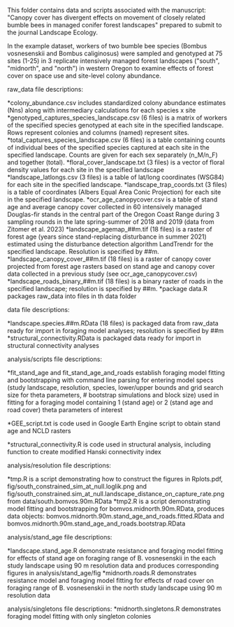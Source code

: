 This folder contains data and scripts associated with the manuscript: "Canopy cover has divergent effects on movement of closely related bumble bees in managed conifer forest landscapes" prepared to submit to the journal Landscape Ecology. 

In the example dataset, workers of two bumble bee species (Bombus vosnesenskii and Bombus caliginosus) were sampled and genotyped at 75 sites (1-25) in 3 replicate intensively managed forest landscapes ("south", "midnorth", and "north") in western Oregon to examine effects of forest cover on space use and site-level colony abundance.

raw_data file descriptions:

*colony_abundance.csv includes standardized colony abundance estimates (Nns) along with intermediary calculations for each species x site
*genotyped_captures_species_landscape.csv (6 files)  is a matrix of workers of the specified species genotyped at each site in the specified landscape. Rows represent colonies and columns (named) represent sites.
*total_captures_species_landscape.csv (6 files) is a table containing counts of individual bees of the specified species captured at each site in the specified landscape. Counts are given for each sex separately (n_M/n_F) and together (total).
*floral_cover_landscape.txt (3 files) is a vector of floral density values for each site in the specified landscape
*landscape_latlongs.csv (3 files) is a table of lat/long coordinates (WSG84) for each site in the specified landscape.
*landscape_trap_coords.txt (3 files) is a table  of coordinates (Albers Equal Area Conic Projection) for each site in the specified landscape.
*ocr_age_canopycover.csv is a table of stand age and average canopy cover collected in 60 intensively managed Douglas-fir stands in the central part of the Oregon Coast Range during 3 sampling rounds in the late spring-summer of 2018 and 2019 (data from Zitomer et al. 2023)
*landscape_agemap_##m.tif (18 files) is a raster of forest age (years since stand-replacing disturbance in summer 2021) estimated using the disturbance detection algorithm LandTrendr for the specified landscape. Resolution is specified by ##m.
*landscape_canopy_cover_##m.tif (18 files) is a raster of canopy cover projected from forest age rasters based on stand age and canopy cover data collected in a previous study (see ocr_age_canopycover.csv)
*landscape_roads_binary_##m.tif (18 files) is a binary raster of roads in the specified landscape; resolution is specified by ##m.
*package data.R packages raw_data into files in th data folder

data file descriptions:

*landscape.species.##m.RData (18 files) is packaged data from raw_data ready for import in foraging model analyses; resolution is specified by ##m
*structural_connectivity.RData is packaged data ready for import in structural connectivity analyses

analysis/scripts file descriptions:

*fit_stand_age and fit_stand_age_and_roads establish foraging model fitting and bootstrapping with command line parsing for entering model specs (study landscape, resolution, species, lower/upper bounds and grid search size for theta parameters, # bootstrap simulations and block size) used in fitting for a foraging model containing 1 (stand age) or 2 (stand age and road cover) theta parameters of interest

*GEE_script.txt is code used in Google Earth Engine script to obtain stand age and NCLD rasters

*structural_connectivity.R is code used in structural analysis, including function to create modified Hanski connectivity index

analysis/resolution file descriptions:

*tmp.R is a script demonstrating how to construct the figures in Rplots.pdf, fig/south_constrained_sim_at_null.loglik.png and fig/south_constrained.sim_at_null.landscape_distance_on_capture_rate.png from data/south.bomvos.90m.RData
*tmp2.R is a script demonstrating model fitting and bootstrapping for bomvos.midnorth.90m.RData, produces data objects: bomvos.midnorth.90m.stand_age_and_roads.fitted.RData and bomvos.midnorth.90m.stand_age_and_roads.bootstrap.RData

analysis/stand_age file descriptions:

*landscape.stand_age.R demonstrate resistance and foraging model fitting for effects of stand age on foraging range of B. vosnesenskii in the each study landscape using 90 m resolution data and produces corresponding figures in analysis/stand_age/fig
*midnorth.roads.R demonstrates resistance model and foraging model fitting for effects of road cover on foraging range of B. vosnesenskii in the north study landscape using 90 m resolution data

analysis/singletons file descriptions:
*midnorth.singletons.R demonstrates foraging model fitting with only singleton colonies

